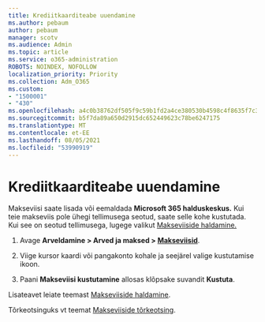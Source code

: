 ```yaml
---
title: Krediitkaarditeabe uuendamine
ms.author: pebaum
author: pebaum
manager: scotv
ms.audience: Admin
ms.topic: article
ms.service: o365-administration
ROBOTS: NOINDEX, NOFOLLOW
localization_priority: Priority
ms.collection: Adm_O365
ms.custom:
- "1500001"
- "430"
ms.openlocfilehash: a4c0b38762df505f9c59b1fd2a4ce380530b4598c4f8635f7c30c7fe277f56a4
ms.sourcegitcommit: b5f7da89a650d2915dc652449623c78be6247175
ms.translationtype: MT
ms.contentlocale: et-EE
ms.lasthandoff: 08/05/2021
ms.locfileid: "53990919"
---
```

# <a name="update-my-credit-card-information"></a>Krediitkaarditeabe uuendamine

Makseviisi saate lisada või eemaldada **Microsoft 365 halduskeskus.** Kui teie makseviis pole ühegi tellimusega seotud, saate selle kohe kustutada. Kui see on seotud tellimusega, lugege valikut [Makseviiside haldamine.](https://docs.microsoft.com/microsoft-365/commerce/billing-and-payments/manage-payment-methods)

1. Avage **Arveldamine > Arved ja maksed > [Makseviisid](https://go.microsoft.com/fwlink/p/?linkid=2018806)**.

2. Viige kursor kaardi või pangakonto kohale ja seejärel valige kustutamise ikoon.

3. Paani **Makseviisi kustutamine** allosas klõpsake suvandit **Kustuta**.

Lisateavet leiate teemast [Makseviiside haldamine](https://docs.microsoft.com/microsoft-365/commerce/billing-and-payments/manage-payment-methods).

Tõrkeotsinguks vt teemat [Makseviiside tõrkeotsing](https://docs.microsoft.com/microsoft-365/commerce/billing-and-payments/manage-payment-methods#troubleshoot-payment-methods).
